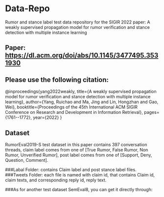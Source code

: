 # Data-Repo
Rumor and stance label test data repository for the SIGIR 2022 paper: A weakly supervised propagation model for rumor verification and stance detection with multiple instance learning

## Paper: https://dl.acm.org/doi/abs/10.1145/3477495.3531930

## Please use the following citation:
@inproceedings{yang2022weakly,
  title={A weakly supervised propagation model for rumor verification and stance detection with multiple instance learning},
  author={Yang, Ruichao and Ma, Jing and Lin, Hongzhan and Gao, Wei},
  booktitle={Proceedings of the 45th International ACM SIGIR Conference on Research and Development in Information Retrieval},
  pages={1761--1772},
  year={2022}
}

## Dataset
RumorEval2019-S test dataset in this paper contains 397 conversation threads, claim label comes from one of [True Rumor, False Rumor, Non Rumor, Unverified Rumor], post label comes from one of [Support, Deny, Question, Comment]. 

###Labal Folder: contains Claim label and post stance label files.
###Tweets Folder: each file is named with claim id, that contains Claim id, claim texts, and corresponding reply id, reply text.

###As for another test dataset SemEval8, you can get it directly through: 

